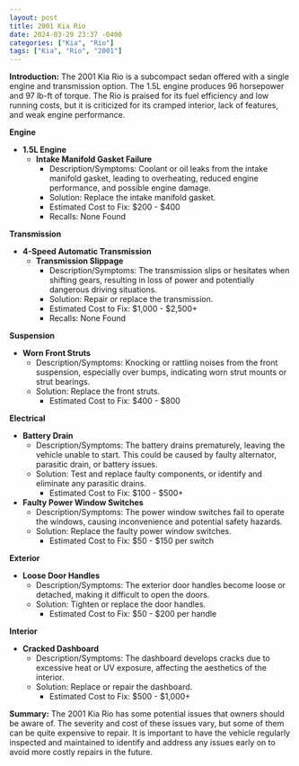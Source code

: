 ```yaml
---
layout: post
title: 2001 Kia Rio
date: 2024-03-29 23:37 -0400
categories: ["Kia", "Rio"]
tags: ["Kia", "Rio", "2001"]
---
```

**Introduction:**
The 2001 Kia Rio is a subcompact sedan offered with a single engine and transmission option. The 1.5L engine produces 96 horsepower and 97 lb-ft of torque. The Rio is praised for its fuel efficiency and low running costs, but it is criticized for its cramped interior, lack of features, and weak engine performance.

**Engine**
* **1.5L Engine**
    * **Intake Manifold Gasket Failure**
        * Description/Symptoms: Coolant or oil leaks from the intake manifold gasket, leading to overheating, reduced engine performance, and possible engine damage.
        * Solution: Replace the intake manifold gasket.
        * Estimated Cost to Fix: $200 - $400
        * Recalls: None Found

**Transmission**
* **4-Speed Automatic Transmission**
    * **Transmission Slippage**
        * Description/Symptoms: The transmission slips or hesitates when shifting gears, resulting in loss of power and potentially dangerous driving situations.
        * Solution: Repair or replace the transmission.
        * Estimated Cost to Fix: $1,000 - $2,500+
        * Recalls: None Found

**Suspension**
* **Worn Front Struts**
    * Description/Symptoms: Knocking or rattling noises from the front suspension, especially over bumps, indicating worn strut mounts or strut bearings.
    * Solution: Replace the front struts.
        * Estimated Cost to Fix: $400 - $800

**Electrical**
* **Battery Drain**
    * Description/Symptoms: The battery drains prematurely, leaving the vehicle unable to start. This could be caused by faulty alternator, parasitic drain, or battery issues.
    * Solution: Test and replace faulty components, or identify and eliminate any parasitic drains.
        * Estimated Cost to Fix: $100 - $500+
* **Faulty Power Window Switches**
    * Description/Symptoms: The power window switches fail to operate the windows, causing inconvenience and potential safety hazards.
    * Solution: Replace the faulty power window switches.
        * Estimated Cost to Fix: $50 - $150 per switch

**Exterior**
* **Loose Door Handles**
    * Description/Symptoms: The exterior door handles become loose or detached, making it difficult to open the doors.
    * Solution: Tighten or replace the door handles.
        * Estimated Cost to Fix: $50 - $200 per handle

**Interior**
* **Cracked Dashboard**
    * Description/Symptoms: The dashboard develops cracks due to excessive heat or UV exposure, affecting the aesthetics of the interior.
    * Solution: Replace or repair the dashboard.
        * Estimated Cost to Fix: $500 - $1,000+

**Summary:**
The 2001 Kia Rio has some potential issues that owners should be aware of. The severity and cost of these issues vary, but some of them can be quite expensive to repair. It is important to have the vehicle regularly inspected and maintained to identify and address any issues early on to avoid more costly repairs in the future.
